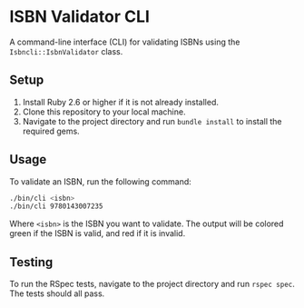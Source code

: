 # ISBN Validator CLI

A command-line interface (CLI) for validating ISBNs using the `Isbncli::IsbnValidator` class.

## Setup

1. Install Ruby 2.6 or higher if it is not already installed.
2. Clone this repository to your local machine.
3. Navigate to the project directory and run `bundle install` to install the required gems.

## Usage

To validate an ISBN, run the following command:

```bash
./bin/cli <isbn>
./bin/cli 9780143007235
```

Where `<isbn>` is the ISBN you want to validate. The output will be colored green if the ISBN is valid, and red if it is invalid.

## Testing

To run the RSpec tests, navigate to the project directory and run `rspec spec`. The tests should all pass.
